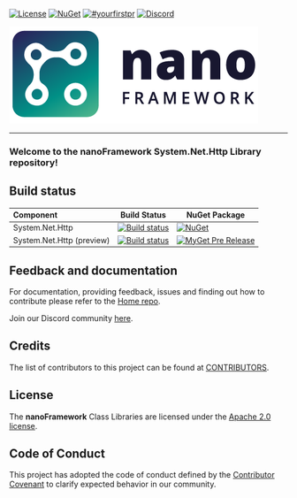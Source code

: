 [![License](https://img.shields.io/badge/License-Apache%202.0-blue.svg)](https://github.com/nanoframework/Home/blob/master/LICENSE) [![NuGet](https://img.shields.io/nuget/dt/nanoFramework.System.Net.Http.svg)]() [![#yourfirstpr](https://img.shields.io/badge/first--timers--only-friendly-blue.svg)](https://github.com/nanoframework/Home/blob/master/CONTRIBUTING.md)  [![Discord](https://img.shields.io/discord/478725473862549535.svg)](https://discord.gg/gCyBu8T)


![nanoFramework logo](https://github.com/nanoframework/Home/blob/master/resources/logo/nanoFramework-repo-logo.png)

-----

### Welcome to the **nanoFramework** System.Net.Http Library repository!


## Build status

| Component | Build Status | NuGet Package |
|:-|---|---|
| System.Net.Http | [![Build status](https://ci.appveyor.com/api/projects/status/jw18rw9nibb41led/branch/master?svg=true)](https://ci.appveyor.com/project/nfbot/lib-system-net/branch/master) | [![NuGet](https://img.shields.io/nuget/vpre/nanoFramework.System.Net.Http.svg)](https://www.nuget.org/packages/nanoFramework.System.Net.Http/)  |
| System.Net.Http (preview) | [![Build status](https://ci.appveyor.com/api/projects/status/jw18rw9nibb41led/branch/develop?svg=true)](https://ci.appveyor.com/project/nfbot/lib-system-net/branch/develop) | [![MyGet Pre Release](https://img.shields.io/myget/nanoframework-dev/vpre/nanoFramework.System.Net.Http.svg)](https://www.myget.org/feed/nanoframework-dev/package/nuget/nanoFramework.System.Net) |

## Feedback and documentation

For documentation, providing feedback, issues and finding out how to contribute please refer to the [Home repo](https://github.com/nanoframework/Home).

Join our Discord community [here](https://discord.gg/gCyBu8T).


## Credits

The list of contributors to this project can be found at [CONTRIBUTORS](https://github.com/nanoframework/Home/blob/master/CONTRIBUTORS.md).


## License

The **nanoFramework** Class Libraries are licensed under the [Apache 2.0 license](http://www.apache.org/licenses/LICENSE-2.0).


## Code of Conduct
This project has adopted the code of conduct defined by the [Contributor Covenant](http://contributor-covenant.org/)
to clarify expected behavior in our community.
